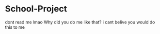# School-Project
dont read me lmao
Why did you do me like that?
i cant belive you would do this to me
